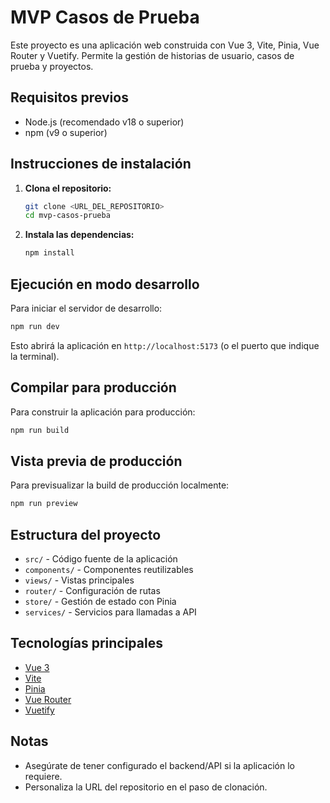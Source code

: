 # MVP Casos de Prueba

Este proyecto es una aplicación web construida con Vue 3, Vite, Pinia, Vue Router y Vuetify. Permite la gestión de historias de usuario, casos de prueba y proyectos.

## Requisitos previos

- Node.js (recomendado v18 o superior)
- npm (v9 o superior)

## Instrucciones de instalación

1. **Clona el repositorio:**

   ```bash
   git clone <URL_DEL_REPOSITORIO>
   cd mvp-casos-prueba
   ```

2. **Instala las dependencias:**

   ```bash
   npm install
   ```

## Ejecución en modo desarrollo

Para iniciar el servidor de desarrollo:

```bash
npm run dev
```

Esto abrirá la aplicación en `http://localhost:5173` (o el puerto que indique la terminal).

## Compilar para producción

Para construir la aplicación para producción:

```bash
npm run build
```

## Vista previa de producción

Para previsualizar la build de producción localmente:

```bash
npm run preview
```

## Estructura del proyecto

- `src/` - Código fuente de la aplicación
- `components/` - Componentes reutilizables
- `views/` - Vistas principales
- `router/` - Configuración de rutas
- `store/` - Gestión de estado con Pinia
- `services/` - Servicios para llamadas a API

## Tecnologías principales

- [Vue 3](https://vuejs.org/)
- [Vite](https://vitejs.dev/)
- [Pinia](https://pinia.vuejs.org/)
- [Vue Router](https://router.vuejs.org/)
- [Vuetify](https://vuetifyjs.com/)

## Notas

- Asegúrate de tener configurado el backend/API si la aplicación lo requiere.
- Personaliza la URL del repositorio en el paso de clonación.
